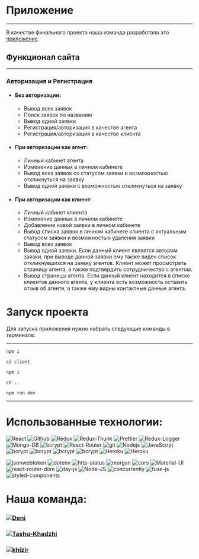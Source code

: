 # Приложение
____ 
В качестве финального проекта наша команда разработала это [приложение](https://autoexpert-app.herokuapp.com/).


## Функционал сайта
____ 
### Авторизация и Регистрация
+ #### Без авторизации:
    + Вывод всех заявок
    + Поиск заявок по названию
    + Вывод одной заявки
    + Регистрация/авторизация в качестве агента
    + Регистрация/авторизация в качестве клиента
+ #### При авторизации как агент:
    + Личный кабинет агента
    + Изменение данных в личном кабинете
    + Вывод всех заявок со статусом заявки и возможностью откликнуться на заявку
    + Вывод одной заявки с возможностью откликнуться на заявку
+ #### При авторизации как клиент:
    + Личный кабинет клиента
    + Изменение данных в личном кабинете
    + Добавление новой заявки в личном кабинете
    + Вывод списка заявок в личном кабинете клиента с актуальным статусом заявки и возможностью удаления заявки  
    + Вывод всех заявок
    + Вывод одной заявки. Если данный клиент является автором заявки, при выводе данной заявки ему также виден список откликнувшихся на заявку агентов. Клиент может просмотреть страницу агента, а также подтвердить сотрудничество с агентом.
    + Вывод страницы агента. Если данный клиент находится в списке клиентов данного агента, у клиента есть возможность оставить отзыв об агенте, а также ему видны контактные данные агента.

[comment]: <> (# Запуск проекта)
# Запуск проекта
Для запуска приложения нужно набрать следующие команды в терминале:
___

`npm i`

`cd client`

`npm i`

`cd ..`

`npm run dev`
___

[comment]: <> (Для запуска приложения нужно набрать следующие команды в терминале:)

[comment]: <> (___)

[comment]: <> (`npm i`)

[comment]: <> (`cd client`)

[comment]: <> (`npm i`)

[comment]: <> (`cd ..`)

[comment]: <> (`npm run dev`)

[comment]: <> (___)
# Использованные технологии:
<div> 
<img alt="React" src="https://img.shields.io/badge/-React-45b8d8?style=for-the-badge&logo=react&logoColor=white" />
<img alt="Github" src="https://img.shields.io/badge/-Github-black?style=for-the-badge&logo=github&logoColor=white" />
<img alt="Redux" src="https://img.shields.io/badge/-Redux-430098?style=for-the-badge&logo=redux&logoColor=white" />
<img alt="Redux-Thunk" src="https://img.shields.io/badge/-Redux_Thunk-white?style=for-the-badge&logo=Redux&logoColor=430098" />
<img alt="Prettier" src="https://img.shields.io/badge/-Prettier-grey?style=for-the-badge&logo=Prettier&logoColor=orange" />
<img alt="Redux-Logger" src="https://img.shields.io/badge/-Redux_Logger-430098?style=for-the-badge&logo=Redux&logoColor=white" />
<img alt="Mongo-DB" src="https://img.shields.io/badge/-Mongo_DB-red?style=for-the-badge&logo=MongoDB&logoColor=black" />
<img alt="bcrypt" src="https://img.shields.io/badge/redux devtools-430098?style=for-the-badge&logo=redux">
<img alt="React-Router" src="https://img.shields.io/badge/-React_Router-black?style=for-the-badge&logo=react-router&logoColor=orange" />
<img alt="git" src="https://img.shields.io/badge/-Git-F05032?style=for-the-badge&logo=git&logoColor=white" />
<img alt="Nodejs" src="https://img.shields.io/badge/-Nodejs-43853d?style=for-the-badge&logo=Node.js&logoColor=white" />
<img alt="JavaScript" src="https://img.shields.io/badge/-JavaScript-yellow?style=for-the-badge&logo=JavaScript&logoColor=white" />
<img alt="bcrypt" src="https://img.shields.io/badge/bcrypt-✔-green?style=for-the-badge&logo">
<img alt="bcrypt" src="https://img.shields.io/badge/express-green?style=for-the-badge&logo=express">
<img alt="bcrypt" src="https://img.shields.io/badge/mongoose-✔-green?style=for-the-badge&logo=mongoose">
<img alt="bcrypt" src="https://img.shields.io/badge/eslint-blue?style=for-the-badge&logo=eslint">
<img alt="Heroku" src="https://img.shields.io/badge/-Heroku-764ABC?style=for-the-badge&logo=heroku&logoColor=white" />
<img alt="Heroku" src="https://img.shields.io/badge/-jsonwebtoken-764ABC?style=for-the-badge&logoColor=white" />
</div>


![jsonwebtoken](https://img.shields.io/badge/-jsonwebtoken-red?style=for-the-badge)
![dotenv](https://img.shields.io/badge/-dotenv-red?style=for-the-badge)
![http-status](https://img.shields.io/badge/-http--status-purple?style=for-the-badge)
![morgan](https://img.shields.io/badge/-morgan-green?style=for-the-badge)
![cors](https://img.shields.io/badge/-cors-pink?style=for-the-badge)
![Material-UI](https://img.shields.io/badge/-Materilal--UI-blue?style=for-the-badge)
![react-router-dom](https://img.shields.io/badge/-react--router--dom-red?style=for-the-badge)
![day-js](https://img.shields.io/badge/-day--js-orange?style=for-the-badge)
![Node-JS](https://img.shields.io/badge/-Node--JS-blue?style=for-the-badge)
![concurrently](https://img.shields.io/badge/-concurrently-black?style=for-the-badge)
![fuse-js](https://img.shields.io/badge/-fuse--JS-yellow?style=for-the-badge)
![styled-components](https://img.shields.io/badge/-styled--components-green?style=for-the-badge)


[comment]: <> (___)

[comment]: <> (### Следующие шаги:)

[comment]: <> (- Вывод ошибок при окончании токена)

[comment]: <> (- реализация фильтрации по рейтингу, языкам, возрасту и т.д.)

[comment]: <> (___)

# Наша команда:
<h3>
  <a href="https://github.com/deni-in">
    <img alt="Deni" src="https://img.shields.io/badge/-deni-black?style=for-the-badge&logo=github&logoColor=white" />
  </a>
</h3>
<h3>
  <a href="https://github.com/soltamuradov">
    <img alt="Tashu-Khadzhi" src="https://img.shields.io/badge/-soltamuradov-black?style=for-the-badge&logo=github&logoColor=white" />
  </a>
</h3>
<h3>
  <a href="https://github.com/khizir-is">
    <img alt="khizir" src="https://img.shields.io/badge/-khizir-black?style=for-the-badge&logo=github&logoColor=white" />
  </a>
</h3>

[comment]: <> (# Выполненные мною задачи:)

[comment]: <> (- ✅ Модели, контроллеры и роуты для дикторов и записей)

[comment]: <> (- ✅ Вывод рандомных дикторов на основной странице)

[comment]: <> (- ✅ Добавление и удаление записи)

[comment]: <> (- ✅ Полный дизайн сайта, особенно основной страницы)

[comment]: <> (- ✅ Возможность добавления и изменения аватарки)

[comment]: <> (- ✅ Возможность добавления данных о себе и изменения личных данных)

[comment]: <> (- ✅ Вывод рейтинга и возможность вывода на базе данных)

[comment]: <> (- ✅ Основная информация о сайте и шапка сайта)

[comment]: <> (- ✅ Выбор пола при регистрации)

[comment]: <> (- ✅ Вывод рандомных дикторов на основной странице)

[comment]: <> (___)
